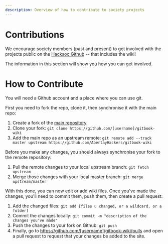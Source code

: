 ```yaml
---
description: Overview of how to contribute to society projects
---
```


# Contributions

We encourage society members \(past and present\) to get involved with the projects public on the [Hacksoc Github](https://github.com/AbertayHackers) -- that includes the wiki!

The information in this section will show you how you can get involved.

# How to Contribute

You will need a Github account and a place where you can use git.

First you need to fork the repo, clone it, then synchronise it with the main repo:

1. Create a fork of the [main repository](https://github.com/AbertayHackers/gitbook-wiki)
2. Clone your fork: `git clone https://github.com/[username]/gitbook-wiki`
3. Add the main repo as an upstream remote: `git remote add --track master upstream https://github.com/AbertayHackers/gitbook-wiki`

Before you make any changes, you should always synchronise your fork to the remote repository:

1. Pull the remote changes to your local upstream branch: `git fetch upstream`
2. Merge those changes with your local master branch: `git merge upstream/master`

With this done, you can now edit or add wiki files.
Once you've made the changes, you'll need to commit them, push them, then create a pull request:

1. Add the changed files: `git add [files u changed, or a wildcard, or a folder]`
2. Commit the changes locally: `git commit -m "description of the changes you've made"`
3. Push the changes to your fork on Github: `git push`
4. Finally, go to https://github.com/[username]/gitbook-wiki/pulls and open a pull request to request that your changes be added to the site.
